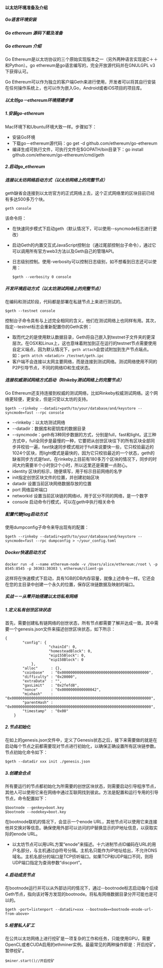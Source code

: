 #### 以太坊环境准备及介绍

##### Go语言环境安装

##### Go ethereum 源码下载及准备

##### Go ethereum 介绍

Go Ethereum是以太坊协议的三个原始实现版本之一（另外两种语言实现是C＋＋和Python）。go ethereum是go语言编写的，完全开放源代码并在GNULGPL v3下获得认可。

Go Ethereum可以作为独立的客户端Geth来进行使用，开发者可以将其自行安装在任何操作系统上，也可以作为嵌入Go，Android或者iOS项目的项目库。

##### 以太坊go－ethereum环境搭建步骤

##### 1.安装go-ethereum

Mac环境下和Ubuntu环境大致一样。步骤如下：

- 安装Go环境
- 下载go－ethereum源代码：go get -d github.com/ethereum/go-ethereum
- 编译生成可执行文件，可执行文件在$GOPATH/bin目录下：go install github.com/ethereum/go-ethereum/cmd/geth

##### 2.启动go_ethereum

##### 连接以太坊网络启动方式（以太坊网络上的完整节点）

geth缺省会连接到以太坊官方的正式网络上去，这个正式网络里的区块目前已经有多达500多万个块。

```
geth console
```

该命令将：

- 在快速同步模式下启动geth（默认情况下，可以使用--syncmode标志进行更改）

- 启动Geth的内置交互式JavaScript控制台（通过尾部控制台子命令），通过它可以调用所有官方web3方法以及Geth自己的管理API。

- 日志级别控制。使用-verbosity可以控制日志级别，如不想看到日志还可以使用：

  ```
  $geth --verbosity 0 console
  ```

##### 开发环境启动方式（以太坊测试网络上的完整节点）

在编码和测试阶段，代码都是部署在私链节点上来进行测试的。

```
$geth --testnet console
```

控制台子命令具有与上述完全相同的含义，他们在测试网络上也同样有用。其次，指定--testnet标志会重新配置你的Geth实例：

- 取而代之的是使用默认数据目录，Geth将自己嵌入到testnet子文件夹的更深层次。在OSX和Linux上，这也意味着附加到正在运行的testnet节点需要使用自定义端点，因为默认情况下，`geth attach`会尝试附加到生产节点端点。如：`geth attch <datadir> /testnet/geth.ipc`
- 客户端不会连接以太网主要网络，而是连接到测试网络。测试网络使用不同的P2P引导节点，不同的网络ID和生成状态。

##### 连接权威测试网络方式启动（Rinkeby测试网络上的完整节点）

Go Ethereum还支持连接到权威的测试网络，比如Rinkeby权威测试网络。这个网络更轻便，更安全，但是只受以太坊的支持。

```
$geth --rinkeby --datadir=path/to/your/database/and/keystore --syncmode=fast --rpc console
```

- --rinkeby：以太坊测试网络
- --datadir：数据库和密钥库的数据目录
- --syncmode：geth有3种同步数据的方式，分别是full，fast和light。这三种方式中，full全同步是最慢的一种，它要把从创世区块往下的所有区块全部同步并校验一遍，fast快速同步模式相对于full来说要快一些，它只校验最近的1024个区块，而light模式是最快的，因为它只校验最近的一个状态，geth的缺省同步方式是fast，在rinkeby上目前有180多万个区块的情况下，同步的时间大约需要半个小时到2个小时，所以这里还是需要一点耐心。
- identity 区块的标示，随便填写，用于标示目前网络的名字
- init指定创世区块文件的位置，并创建初始区块
- datadir 设置当前区块网络数据存放的位置
- port 网络监听端口
- networkid 设置当前区块链的网络id，用于区分不同的网络，是一个数字
- console 启动命令行模式，可以在geth中执行相关命令

##### 配置代替flag启动方式

使用dumpconfig子命令来导出现有的配置：

```
$geth --rinkeby --datadir=path/to/your/database/and/keystore --syncmode=fast --rpc dumpconfig > ~/your_config.toml
```

##### Docker快速启动方式

```
docker run -d --name ethereum-node -v /Users/alice/ethereum:/root \ -p 8545:8545 -p 30303:30303 \ ethereum/client-go
```

这样将在快速模式下启动，具有1GB的DB内存容量，就像上述命令一样。它还会在您的主目录中创建一个永久的位置，保存区块链数据及映射的端口。

##### 实战－－从零开始搭建以太坊私有网络

##### 1.定义私有创世区块状态

首先，需要创建私有链网络的创世状态，所有节点都需要了解并达成一致。其中需要一个genesis.json文件来描述创世区块状态，如下所示：

```
{
        "config": {
                    "chainId": 0,
                    "homesteadBlock": 0,
                    "eip155Block": 0,
                    "eip158Block": 0
            },
        "alloc"      : {},
        "coinbase"   : "0x0000000000000000000000000000000000000000",
        "difficulty" : "0x20000",
        "extraData"  : "",
        "gasLimit"   : "0x2fefd8",
        "nonce"      : "0x0000000000000042",
        "mixhash"    : "0x0000000000000000000000000000000000000000000000000000000000000000",
        "parentHash" : "0x0000000000000000000000000000000000000000000000000000000000000000",
        "timestamp"  : "0x00"
    }
```

##### 2.节点初始化

在如上的genesis.json文件中，定义了Genesis状态之后，接下来需要做的就是在启动每个节点之前都需要现对节点进行初始化，以确保正确设置所有区块链参数。节点初始化命令如下：

```
$geth --datadir xxx init ./genesis.json
```

##### 3.创建会合点

所有要运行的节点都初始化为所需要的创世区块状态，则需要启动引导程序节点，其他人可以使用它来在网络中通过互联网找到彼此。方法是配置和运行专用的引导节点，命令配置如下：

```
$bootnode --genkey=boot.key
$bootnode --nodekey=boot.key
```

在bootnode联机的情况下，会显示一个enode URL，其他节点可以使用它来连接他并交换对等信息。确保使用外部可以访问的IP替换显示的IP地址信息，以获取实际的enode URL。

- 以太坊节点可以用URL方案“enode”来描述。十六进制节点ID编码在URL的用户名部分，与主机通过@符号分隔。主机名只能作为IP地址给出，不允许DNS域名。主机名部分的端口是TCP侦听端口。如果TCP和UDP端口不同，则将UDP端口指定为查询参数“discport”。

##### 4.启动成员节点

在bootnode运行并可以从外部访问的情况下，通过--bootnode标志启动每个后续Geth节点，指向该对等方发现的bootnode。将私有网络数据目录分开可能也是可以的。

```
$geth -port=listenport --datadir=xxx --bootnode=<bootnode-enode-url-from-above>
```

##### 5.经营私人矿工

在公共以太坊网络上进行挖矿是一项复杂的工作和任务，只能使用GPU，需要OpenCL或者CUDA启用的ethminer实例。最最常见的两种操作即是：开启挖矿，暂停挖矿。

```
$miner.start()//开启挖矿
```

